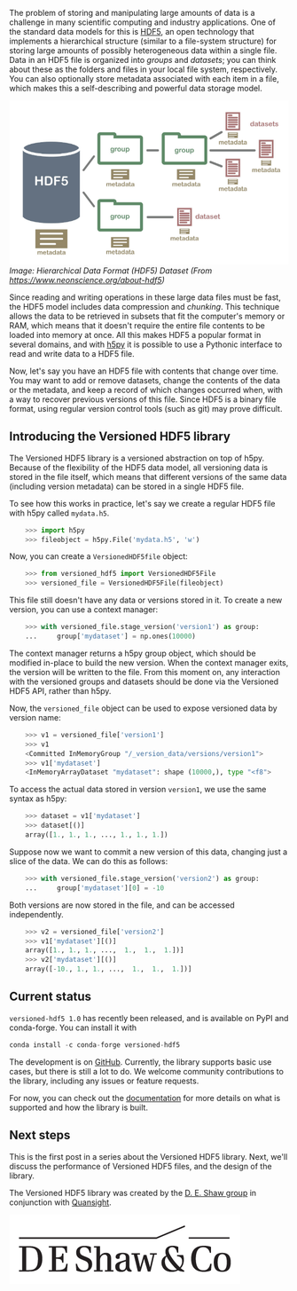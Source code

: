 <!--
.. title: Introducing Versioned HDF5
.. slug: introducing-versioned-hdf5
.. date: 2020-08-21 08:00:00 UTC-05:00
.. author: Melissa Weber Mendonça
.. tags: HDF5, h5py
.. category:
.. link:
.. description:
.. type: text
-->


The problem of storing and manipulating large amounts of data is a challenge in
many scientific computing and industry applications. One of the standard data
models for this is [HDF5](https://support.hdfgroup.org/HDF5/whatishdf5.html),
an open technology that implements a hierarchical structure (similar to a
file-system structure) for storing large amounts of possibly heterogeneous data
within a single file. Data in an HDF5 file is organized into *groups* and
*datasets*; you can think about these as the folders and files in your local
file system, respectively. You can also optionally store metadata associated
with each item in a file, which makes this a self-describing and powerful data
storage model.

<!-- TEASER_END -->

![Diagram illustrating the hierarchical nature of an HDF5 file. An HDF container is shown that contains two groups. Each of these groups then contains datasets and/or subgroups. There is associated metadata for both the top-level container as well as each group and dataset.](/images/hdf5_structure4_resized.png)
*Image: Hierarchical Data Format (HDF5) Dataset (From https://www.neonscience.org/about-hdf5)*

Since reading and writing operations in these large data files must be fast,
the HDF5 model includes data compression and *chunking*. This technique allows
the data to be retrieved in subsets that fit the computer's memory or RAM,
which means that it doesn't require the entire file contents to be loaded into
memory at once. All this makes HDF5 a popular format in several domains, and
with [h5py](https://www.h5py.org) it is possible to use a Pythonic interface to
read and write data to a HDF5 file.

Now, let's say you have an HDF5 file with contents that change over time. You
may want to add or remove datasets, change the contents of the data or the
metadata, and keep a record of which changes occurred when, with a way to
recover previous versions of this file. Since HDF5 is a binary file format,
using regular version control tools (such as git) may prove difficult.

Introducing the Versioned HDF5 library
--------------------------------------

The Versioned HDF5 library is a versioned abstraction on top of h5py. Because
of the flexibility of the HDF5 data model, all versioning data is stored in the
file itself, which means that different versions of the same data (including
version metadata) can be stored in a single HDF5 file.

To see how this works in practice, let's say we create a regular HDF5 file with
h5py called `mydata.h5`.

```py
    >>> import h5py
    >>> fileobject = h5py.File('mydata.h5', 'w')
```

Now, you can create a `VersionedHDF5file` object:

```py
    >>> from versioned_hdf5 import VersionedHDF5File
    >>> versioned_file = VersionedHDF5File(fileobject)
```

This file still doesn't have any data or versions stored in it. To create a new
version, you can use a context manager:

```py
    >>> with versioned_file.stage_version('version1') as group:
    ...     group['mydataset'] = np.ones(10000)
```

The context manager returns a h5py group object, which should be modified
in-place to build the new version. When the context manager exits, the version
will be written to the file. From this moment on, any interaction with the
versioned groups and datasets should be done via the Versioned HDF5 API, rather
than h5py.

Now, the `versioned_file` object can be used to expose versioned data by version name:

```py
    >>> v1 = versioned_file['version1']
    >>> v1
    <Committed InMemoryGroup "/_version_data/versions/version1">
    >>> v1['mydataset']
    <InMemoryArrayDataset "mydataset": shape (10000,), type "<f8">
```

To access the actual data stored in version `version1`, we use the same syntax
as h5py:

```py
    >>> dataset = v1['mydataset']
    >>> dataset[()]
    array([1., 1., 1., ..., 1., 1., 1.])
```

Suppose now we want to commit a new version of this data, changing just a slice
of the data. We can do this as follows:

```py
    >>> with versioned_file.stage_version('version2') as group:
    ...     group['mydataset'][0] = -10
```

Both versions are now stored in the file, and can be accessed independently.

```py
    >>> v2 = versioned_file['version2']
    >>> v1['mydataset'][()]
    array([1., 1., 1., ...,  1.,  1.,  1.])]
    >>> v2['mydataset'][()]
    array([-10., 1., 1., ...,  1.,  1.,  1.])]
```


Current status
--------------

`versioned-hdf5 1.0` has recently been released, and is available on PyPI and conda-forge. You can install it with

```py
conda install -c conda-forge versioned-hdf5
```

The development is on [GitHub](https://github.com/deshaw/versioned-hdf5).
Currently, the library supports basic use cases, but there is still a lot to
do. We welcome community contributions to the library, including any issues or
feature requests.

For now, you can check out the
[documentation](https://deshaw.github.io/versioned-hdf5/) for more details on
what is supported and how the library is built.


Next steps
----------

This is the first post in a series about the Versioned HDF5 library. Next,
we'll discuss the performance of Versioned HDF5 files, and the design of the
library.

The Versioned HDF5 library was created by the [D. E. Shaw
group](https://www.deshaw.com/) in conjunction with
[Quansight](https://www.quansight.com/).

![D.E. Shaw logo](/images/sponsors/black_logo_417x125.png)

